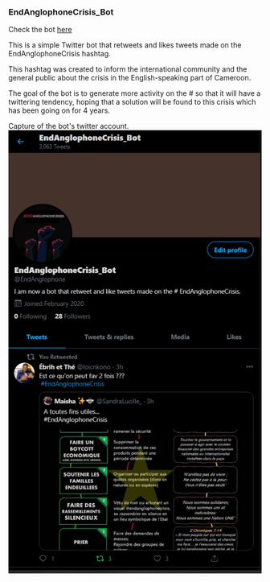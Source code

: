 ### EndAnglophoneCrisis_Bot

Check the bot [here](https://twitter.com/EndAnglophone)

This is a simple Twitter bot that retweets and likes tweets made on the EndAnglophoneCrisis hashtag.

This hashtag was created to inform the international community and the general public about the crisis in the English-speaking part of Cameroon.

The goal of the bot is to generate more activity on the # so that it will have a twittering tendency, hoping that a solution will be found to this crisis which has been going on for 4 years.

Capture of the bot's twitter account.
![Capture d’écran ](https://github.com/PatrickTchoupe/EndAnglophoneCrisis_Bot/blob/main/screenshot.PNG)
